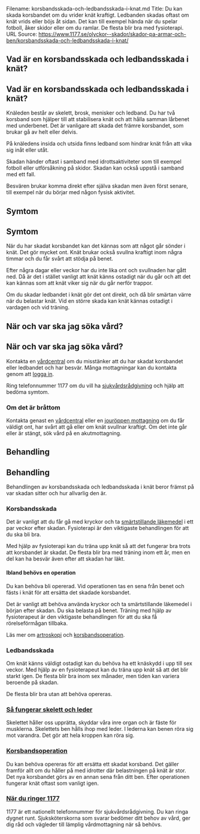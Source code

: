 Filename: korsbandsskada-och-ledbandsskada-i-knat.md
Title: Du kan skada korsbandet om du vrider knät kraftigt. Ledbanden skadas oftast om knät vrids eller böjs åt sidan. Det kan till exempel hända när du spelar fotboll, åker skidor eller om du ramlar. De flesta blir bra med fysioterapi.
URL Source: https://www.1177.se/olyckor--skador/skador-pa-armar-och-ben/korsbandsskada-och-ledbandsskada-i-knat/

Vad är en korsbandsskada och ledbandsskada i knät?
--------------------------------------------------

Vad är en korsbandsskada och ledbandsskada i knät?
--------------------------------------------------

Knäleden består av skelett, brosk, menisker och ledband. Du har två korsband som hjälper till att stabilisera knät och att hålla samman lårbenet med underbenet. Det är vanligare att skada det främre korsbandet, som brukar gå av helt eller delvis.

På knäledens insida och utsida finns ledband som hindrar knät från att vika sig inåt eller utåt.

Skadan händer oftast i samband med idrottsaktiviteter som till exempel fotboll eller utförsåkning på skidor. Skadan kan också uppstå i samband med ett fall.

Besvären brukar komma direkt efter själva skadan men även först senare, till exempel när du börjar med någon fysisk aktivitet.

Symtom
------

Symtom
------

När du har skadat korsbandet kan det kännas som att något går sönder i knät. Det gör mycket ont. Knät brukar också svullna kraftigt inom några timmar och du får svårt att stödja på benet.

Efter några dagar eller veckor har du inte lika ont och svullnaden har gått ned. Då är det i stället vanligt att knät känns ostadigt när du går och att det kan kännas som att knät viker sig när du går nerför trappor.

Om du skadar ledbandet i knät gör det ont direkt, och då blir smärtan värre när du belastar knät. Vid en större skada kan knät kännas ostadigt i vardagen och vid träning.

När och var ska jag söka vård?
------------------------------

När och var ska jag söka vård?
------------------------------

Kontakta en [vårdcentral](https://www.1177.se/lankbiblioteket/nationella-lankar/1177---lankar/hitta-vard---forinstallda-sok/hitta-vardcentral-nara-mig/) om du misstänker att du har skadat korsbandet eller ledbandet och har besvär. Många mottagningar kan du kontakta genom att [logga in](https://www.1177.se/lankbiblioteket/nationella-lankar/1177---lankar/e-tjanster---behallare/e-tjanster---allman-inloggning/).

Ring telefonnummer 1177 om du vill ha [sjukvårdsrådgivning](https://www.1177.se/om-1177/nar-du-ringer-1177/nar-du-ringer-1177/) och hjälp att bedöma symtom.

### Om det är bråttom

Kontakta genast en [vårdcentral](https://www.1177.se/lankbiblioteket/nationella-lankar/1177---lankar/hitta-vard---forinstallda-sok/hitta-vardcentral-nara-mig/) eller en [jouröppen mottagning](https://www.1177.se/lankbiblioteket/nationella-lankar/1177---lankar/hitta-vard---forinstallda-sok/hitta-jourmottagning-nara-mig/) om du får väldigt ont, har svårt att gå eller om knät svullnar kraftigt. Om det inte går eller är stängt, sök vård på en akutmottagning.

Behandling
----------

Behandling
----------

Behandlingen av korsbandsskada och ledbandsskada i knät beror främst på var skadan sitter och hur allvarlig den är.

### **Korsbandsskada**

Det är vanligt att du får gå med kryckor och ta [smärtstillande läkemedel](https://www.1177.se/undersokning-behandling/behandling-med-lakemedel/lakemedel-utifran-diagnos/receptfria-lakemedel-vid-tillfallig-smarta---vad-ska-jag-valja/) i ett par veckor efter skadan. Fysioterapi är den viktigaste behandlingen för att du ska bli bra.

Med hjälp av fysioterapi kan du träna upp knät så att det fungerar bra trots att korsbandet är skadat. De flesta blir bra med träning inom ett år, men en del kan ha besvär även efter att skadan har läkt.

#### **Ibland behövs en operation**

Du kan behöva bli opererad. Vid operationen tas en sena från benet och fästs i knät för att ersätta det skadade korsbandet.

Det är vanligt att behöva använda kryckor och ta smärtstillande läkemedel i början efter skadan. Du ska belasta på benet. Träning med hjälp av fysioterapeut är den viktigaste behandlingen för att du ska få rörelseförmågan tillbaka.

Läs mer om [artroskopi](https://www.1177.se/undersokning-behandling/undersokningar-och-provtagning/undersokning-och-behandling-med-titthalsteknik/artroskopi/) och [korsbandsoperation](https://www.1177.se/undersokning-behandling/operationer/operationer-av-kna-och-hofter/korsbandsoperation/).

### **Ledbandsskada**

Om knät känns väldigt ostadigt kan du behöva ha ett knäskydd i upp till sex veckor. Med hjälp av en fysioterapeut kan du träna upp knät så att det blir starkt igen. De flesta blir bra inom sex månader, men tiden kan variera beroende på skadan.

De flesta blir bra utan att behöva opereras.

### [Så fungerar skelett och leder](https://www.1177.se/liv--halsa/sa-fungerar-kroppen/skelett-och-leder/)

Skelettet håller oss upprätta, skyddar våra inre organ och är fäste för musklerna. Skelettets ben hålls ihop med leder. I lederna kan benen röra sig mot varandra. Det gör att hela kroppen kan röra sig.

### [Korsbandsoperation](https://www.1177.se/undersokning-behandling/operationer/operationer-av-kna-och-hofter/korsbandsoperation/)

Du kan behöva opereras för att ersätta ett skadat korsband. Det gäller framför allt om du håller på med idrotter där belastningen på knät är stor. Det nya korsbandet görs av en annan sena från ditt ben. Efter operationen fungerar knät oftast som vanligt igen.

### [När du ringer 1177](https://www.1177.se/om-1177/nar-du-ringer-1177/nar-du-ringer-1177/)

1177 är ett nationellt telefonnummer för sjukvårdsrådgivning. Du kan ringa dygnet runt. Sjuksköterskorna som svarar bedömer ditt behov av vård, ger dig råd och vägleder till lämplig vårdmottagning när så behövs.